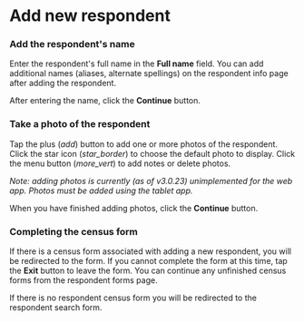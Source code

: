 # Add new respondent

### Add the respondent's name
Enter the respondent's full name in the **Full name** field. You can add additional names (aliases, alternate spellings) 
on the respondent info page after adding the respondent. 

After entering the name, click the **Continue** button.

### Take a photo of the respondent
Tap the plus (<i class="icon material-icons black--text">add</i>) button to add one or more photos of the respondent. Click 
the star icon (<i class="icon material-icons black--text">star_border</i>) to choose the default photo to display. Click the menu 
button (<i class="icon material-icons black--text">more_vert</i>) to add notes or delete photos.

*Note: adding photos is currently (as of v3.0.23) unimplemented for the web app. Photos must be added using the tablet 
app.*

When you have finished adding photos, click the **Continue** button.

### Completing the census form
If there is a census form associated with adding a new respondent, you will be redirected to the form. If you cannot 
complete the form at this time, tap the **Exit** button to leave the form. You can continue any unfinished census forms 
from the respondent forms page. 

If there is no respondent census form you will be redirected to the respondent search form.
